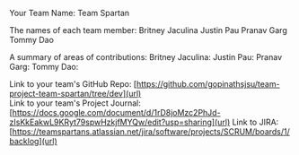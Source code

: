 Your Team Name: Team Spartan

The names of each team member:
Britney Jaculina
Justin Pau
Pranav Garg
Tommy Dao

A summary of areas of contributions:
Britney Jaculina: 
Justin Pau: 
Pranav Garg: 
Tommy Dao: 

Link to your team's GitHub Repo: [https://github.com/gopinathsjsu/team-project-team-spartan/tree/dev](url)  <br/>
Link to your team's Project Journal: [https://docs.google.com/document/d/1rD8joMzc2PhJd-zIsKkEakwL9KRyt79spwHzkjfMYQw/edit?usp=sharing](url)
Link to JIRA: [https://teamspartans.atlassian.net/jira/software/projects/SCRUM/boards/1/backlog](url)
